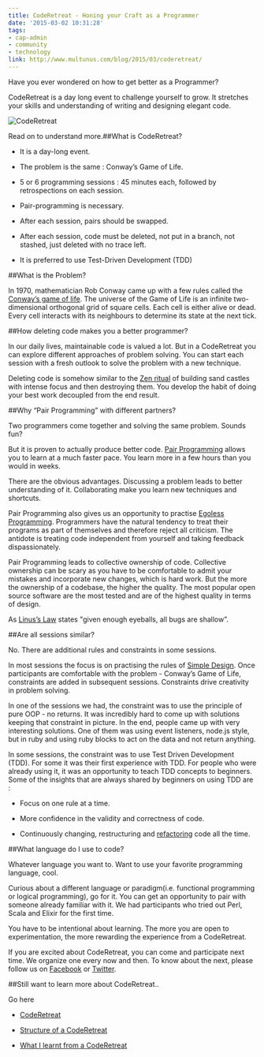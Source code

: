 ```yaml
---
title: CodeRetreat - Honing your Craft as a Programmer
date: '2015-03-02 10:31:28'
tags:
- cap-admin
- community
- technology
link: http://www.multunus.com/blog/2015/03/coderetreat/
---
```


Have you ever wondered on how to get better as a Programmer?

CodeRetreat is a day long event to challenge yourself to grow. It stretches your skills and understanding of writing and designing elegant code.

![CodeRetreat](https://s3.amazonaws.com/multunus-website/uploads/2015/03/CodeRetreat-300x200.jpg)

Read on to understand more.##What is CodeRetreat?



*  It is a day-long event.


*  The problem is the same : Conway’s Game of Life.


*  5 or 6 programming sessions : 45 minutes each, followed by retrospections on each session.


*  Pair-programming is necessary.


*  After each session, pairs should be swapped.


*  After each session, code must be deleted, not put in a branch, not stashed, just deleted with no trace left.


*  It is preferred to use Test-Driven Development (TDD)


##What is the Problem?


In 1970, mathematician Rob Conway came up with a few rules called the
[Conway’s game of life](https://en.wikipedia.org/wiki/Conway%27s_Game_of_Life). The universe of the Game of Life is an infinite two-dimensional orthogonal grid of square cells. Each cell is either alive or dead. Every cell interacts with its neighbours to determine its state at the next tick.


##How deleting code makes you a better programmer?


In our daily lives, maintainable code is valued a lot. But in a CodeRetreat you can explore different approaches of problem solving. You can start each session with a fresh outlook to solve the problem with a new technique.

Deleting code is somehow similar to the [Zen ritual](https://en.wikipedia.org/wiki/Sand_mandala) of building sand castles with intense focus and then destroying them. You develop the habit of doing your best work decoupled from the end result.


##Why “Pair Programming” with different partners?


Two programmers come together and solving the same problem. Sounds fun?

But it is proven to actually produce better code. [Pair Programming](https://en.wikipedia.org/wiki/Pair_programming) allows you to learn at a much faster pace. You learn more in a few hours than you would in weeks.

There are the obvious advantages. Discussing a problem leads to better understanding of it. Collaborating make you learn new techniques and shortcuts.

Pair Programming also gives us an opportunity to practise [Egoless Programming](http://www.c2.com/cgi/wiki?EgolessProgramming). Programmers have the natural tendency to treat their programs as part of themselves and therefore reject all criticism. The antidote is treating code independent from yourself and taking feedback dispassionately.

Pair Programming leads to collective ownership of code. Collective ownership can be scary as you have to be comfortable to admit your mistakes and incorporate new changes, which is hard work. But the more the ownership of a codebase, the higher the quality. The most popular open source software are the most tested and are of the highest quality in terms of design.

As [Linus’s Law](https://en.wikipedia.org/wiki/Linus%27s_Law) states "given enough eyeballs, all bugs are shallow”.


##Are all sessions similar?


No. There are additional rules and constraints in some sessions.

In most sessions the focus is on practising the rules of [Simple Design](http://c2.com/cgi/wiki?XpSimplicityRules). Once participants are comfortable with the problem - Conway’s Game of Life, constraints are added in subsequent sessions. Constraints drive creativity in problem solving.

In one of the sessions we had, the constraint was to use the principle of pure OOP - no returns. It was incredibly hard to come up with solutions keeping that constraint in picture. In the end, people came up with very interesting solutions. One of them was using event listeners, node.js style, but in ruby and using ruby blocks to act on the data and not return anything.

In some sessions, the constraint was to use Test Driven Development (TDD). For some it was their first experience with TDD. For people who were already using it, it was an opportunity to teach TDD concepts to beginners. Some of the insights that are always shared by beginners on using TDD are :


*  Focus on one rule at a time.


*  More confidence in the validity and correctness of code.


*  Continuously changing, restructuring and [refactoring](https://en.wikipedia.org/wiki/Code_refactoring) code all the time.


##What language do I use to code?


Whatever language you want to. Want to use your favorite programming language, cool.

Curious about a different language or paradigm(i.e. functional programming or logical programming), go for it. You can get an opportunity to pair with someone already familiar with it. We had participants who tried out Perl, Scala and Elixir for the first time.

You have to be intentional about learning. The more you are open to experimentation, the more rewarding the experience from a CodeRetreat.

If you are excited about CodeRetreat, you can come and participate next time. We organize one every now and then. To know about the next, please follow us on
[Facebook](https://www.facebook.com/multunus) or [Twitter](https://twitter.com/multunus).


##Still want to learn more about CodeRetreat..


Go here


*  [CodeRetreat](http://coderetreat.org/)


*  [Structure of a CodeRetreat](http://coderetreat.org/facilitating/structure-of-a-coderetreat)


*  [What I learnt from a CodeRetreat](http://johnpwood.net/2011/07/29/what-i-learned-by-attending-a-code-retreat/)
